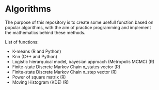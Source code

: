 # Algorithms

The purpose of this repository is to create some usefull function based on popular algorithms, with the aim of practice programming and implement the mathematics behind these methods.

List of functions:

  - K-means (R and Python)
  - Knn (C++ and Python)
  - Logistic hierarquical model, bayesian approach (Metropolis MCMC) (R)
  - Finite-state Discrete Markov Chain n_states vector (R)
  - Finite-state Discrete Markov Chain n_step vector (R)
  - Power of square matrix (R)
  - Moving Histogram (KDE) (R)
